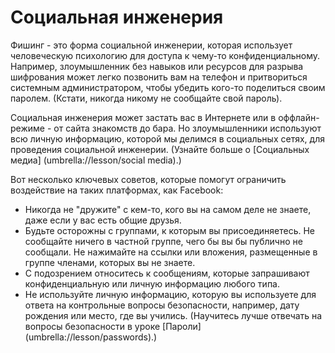 [Title]: # (Социальная инженерия)
[Order]: # (6)

**Социальная инженерия**
====================

Фишинг - это форма социальной инженерии, которая использует человеческую психологию для доступа к чему-то конфиденциальному. Например, злоумышленник без навыков или ресурсов для разрыва шифрования может легко позвонить вам на телефон и притвориться системным администратором, чтобы убедить кого-то поделиться своим паролем. (Кстати, никогда никому не сообщайте свой пароль). 

Социальная инженерия может застать вас в Интернете или в оффлайн-режиме - от сайта знакомств до бара. Но злоумышленники используют всю личную информацию, которой мы делимся в социальных сетях, для проведения социальной инженерии. (Узнайте больше о [Социальных медиа] (umbrella://lesson/social media).) 

Вот несколько ключевых советов, которые помогут ограничить воздействие на таких платформах, как Facebook:

* Никогда не "дружите" с кем-то, кого вы на самом деле не знаете, даже если у вас есть общие друзья.
* Будьте осторожны с группами, к которым вы присоединяетесь. Не сообщайте ничего в частной группе, чего бы вы бы публично не сообщали. Не нажимайте на ссылки или вложения, размещенные в группе членами, которых вы не знаете.
* С подозрением относитесь к сообщениям, которые запрашивают конфиденциальную или личную информацию любого типа.
* Не используйте личную информацию, которую вы используете для ответа на контрольные вопросы безопасности, например, дату рождения или место, где вы учились. (Научитесь лучше отвечать на вопросы безопасности в уроке [Пароли] (umbrella://lesson/passwords).)